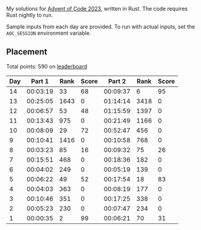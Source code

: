My solutions for [Advent of Code 2023](https://adventofcode.com/2023), written in Rust. The code requires Rust nightly to run.

Sample inputs from each day are provided. To run with actual inputs, set the `AOC_SESSION` environment variable.

## Placement

Total points: 590 on [leaderboard](https://adventofcode.com/2023/leaderboard)

| Day | Part 1   | Rank | Score | Part 2   | Rank | Score |
| --- | -------- | ---- | ----- | -------- | ---- | ----- |
| 14  | 00:03:19 | 33   | 68    | 00:09:37 | 6    | 95    |
| 13  | 00:25:05 | 1643 | 0     | 01:14:14 | 3418 | 0     |
| 12  | 00:06:57 | 53   | 48    | 01:15:59 | 1397 | 0     |
| 11  | 00:13:43 | 975  | 0     | 00:21:49 | 1166 | 0     |
| 10  | 00:08:09 | 29   | 72    | 00:52:47 | 456  | 0     |
| 9   | 00:10:41 | 1416 | 0     | 00:10:58 | 768  | 0     |
| 8   | 00:03:23 | 85   | 16    | 00:09:32 | 75   | 26    |
| 7   | 00:15:51 | 468  | 0     | 00:18:36 | 182  | 0     |
| 6   | 00:04:02 | 249  | 0     | 00:05:19 | 139  | 0     |
| 5   | 00:06:22 | 49   | 52    | 00:17:54 | 18   | 83    |
| 4   | 00:04:03 | 363  | 0     | 00:08:19 | 177  | 0     |
| 3   | 00:10:46 | 351  | 0     | 00:17:25 | 338  | 0     |
| 2   | 00:05:23 | 230  | 0     | 00:07:47 | 234  | 0     |
| 1   | 00:00:35 | 2    | 99    | 00:06:21 | 70   | 31    |
